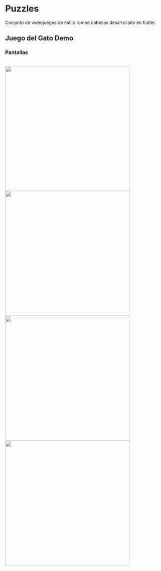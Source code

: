 # Puzzles

Conjunto de videojuegos de estilo rompe cabezas desarrollado en flutter.

## Juego del Gato Demo

### Pantallas

<br>
<img height="400" src="https://user-images.githubusercontent.com/45138556/78615584-2a7f4000-782f-11ea-8856-ebf4c06689f1.png" />
<img height="400" src="https://user-images.githubusercontent.com/45138556/78615552-19ceca00-782f-11ea-99e5-d211a51f69f7.png" />
<img height="400" src="https://user-images.githubusercontent.com/45138556/78615555-1b988d80-782f-11ea-93f0-fbb6cfd646cb.png" />
<img height="400" src="https://user-images.githubusercontent.com/45138556/78615556-1d625100-782f-11ea-81f8-47ebd686ef9a.png" />
<br>

